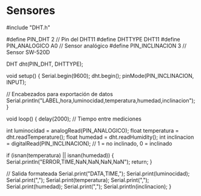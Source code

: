 # Sensores
#include "DHT.h"

#define PIN_DHT 2            // Pin del DHT11
#define DHTTYPE DHT11
#define PIN_ANALOGICO A0     // Sensor analógico
#define PIN_INCLINACION 3    // Sensor SW-520D

DHT dht(PIN_DHT, DHTTYPE);

void setup() {
  Serial.begin(9600);
  dht.begin();
  pinMode(PIN_INCLINACION, INPUT);

  // Encabezados para exportación de datos
  Serial.println("LABEL,hora,luminocidad,temperatura,humedad,inclinacion");
}

void loop() {
  delay(2000);  // Tiempo entre mediciones

  int luminocidad = analogRead(PIN_ANALOGICO);
  float temperatura = dht.readTemperature();
  float humedad = dht.readHumidity();
  int inclinacion = digitalRead(PIN_INCLINACION); // 1 = no inclinado, 0 = inclinado

  if (isnan(temperatura) || isnan(humedad)) {
    Serial.println("ERROR,TIME,NaN,NaN,NaN,NaN");
    return;
  }

  // Salida formateada
  Serial.print("DATA,TIME,");
  Serial.print(luminocidad);
  Serial.print(",");
  Serial.print(temperatura);
  Serial.print(",");
  Serial.print(humedad);
  Serial.print(",");
  Serial.println(inclinacion);
}

